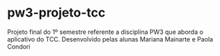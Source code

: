 # pw3-projeto-tcc
Projeto final do 1º semestre referente a disciplina PW3 que aborda o aplicativo do TCC. Desenvolvido pelas alunas Mariana Mainarte e Paola Condori
